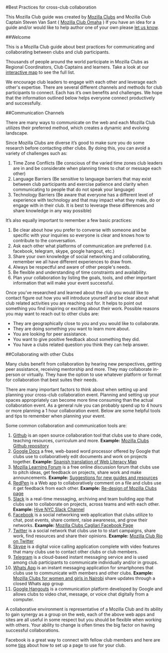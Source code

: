 #Best Practices for cross-club collaboration

This Mozilla Club guide was created by [Mozilla Clubs](https://learning.mozilla.org/en-US/clubs/) and Mozilla Club Captain Steven Van Sant ( [Mozilla Club Omaha](https://www.facebook.com/mozillaOmaha/) ) If you have an idea for a guide and/or would like to help author one of your own please [let us know](https://forum.learning.mozilla.org/t/suggestions-for-new-clubs-guides/970/1). 

##Welcome

This is a Mozilla Club guide about best practices for communicating and collaborating between clubs and club participants.

Thousands of people around the world participate in Mozilla Clubs as Regional Coordinators, Club Captains and learners. Take a look at our [interactive map](https://learning.mozilla.org/en-US/clubs) to see the full list. 

We encourage club leaders to engage with each other and leverage each other's expertise. There are several different channels and methods for club participants to connect. Each has it’s own benefits and challenges. We hope that the information outlined below helps everyone connect productively and successfully.

##Communication Channels

There are many ways to communicate on the web and each Mozilla Club utilizes their preferred method, which creates a dynamic and evolving landscape. 

Since Mozilla Clubs are diverse it’s good to make sure you do some research before contacting other clubs. By doing this, you can avoid a variety of challenges such as:

1. Time Zone Conflicts (Be conscious of the varied time zones club leaders are in and be considerate when planning times to chat or message each other)
2. Language Barriers (Be sensitive to language barriers that may exist between club participants and exercise patience and clarity when communicating to people that do not speak your language)
3. Technology Barriers (Be aware that everyone has a different level of experience with technology and that may impact what they make, do or engage with in their club. It is best to leverage these differences and share knowledge in any way possible)

It’s also equally important to remember a few basic practices:

1. Be clear about how you prefer to converse with someone and be specific with your inquiries so everyone is clear and knows how to contribute to the conversation.
2. Ask each other what platforms of communication are preferred (i.e. facebook, telegram, skype, google hangout, etc.)
3. Share your own knowledge of social networking and collaborating, remember we all have different experiences to draw from.
4. Always be respectful and aware of other people's needs.
5. Be flexible and understanding of time constraints and availability. 
6. Plan your collaboration by listing the goals, tools, and other important information that will make your event successful.

Once you’ve researched and learned about the club you would like to contact figure out how you will introduce yourself and be clear about what club related activities you are reaching out for. It helps to point out something you find inspiring or exciting about their work. Possible reasons you may want to reach out to other clubs are:

* They are geographically close to you and you would like to collaborate.
* They are doing something you want to learn more about.
* You are looking for peer assistance. 
* You want to give positive feedback about something they did.
* You have a clubs related question you think they can help answer.

##Collaborating with other Clubs

Many clubs benefit from collaboration by hearing new perspectives, getting peer assistance, receiving mentorship and more. They may collaborate in-person or virtually. They have the option to use whatever platform or format for collaboration that best suites their needs. 

There are many important factors to think about when setting up and planning your cross-club collaboration event. Planning and setting up your spaces appropriately can become more time consuming than the actual collaboration event. As a general rule you can probably spend up to 4 hours or more planning a 1 hour collaboration event. Below are some helpful tools and tips to remember when planning your event.

Some common collaboration and communication tools are:

1. [Github](http://github.com/) is an open source collaboration tool that clubs use to share code, teaching resources, curriculum and more. **Example:** [Mozilla Clubs Github repository](https://github.com/mozilla/learning-networks/tree/gh-pages/clubs) 
2. [Google Docs](https://www.google.com/docs/about/) a free, web-based word processor offered by Google that clubs use to collaboratively edit documents and work on projects together. **Example:** [Spanish translation of Web Literacy Map](https://docs.google.com/document/d/15CJ0Tt6muh1zZPRYbqb_GXIL48MNjRvO__A54BQ8qZ0/edit?usp=sharing) 
3. [Mozilla Learning Forum](https://forum.learning.mozilla.org/c/mozilla-clubs) is a free online discussion forum that clubs use to pitch ideas, get feedback on projects, share work and make announcements. **Example:** [Suggestions for new guides and resources](https://forum.learning.mozilla.org/t/suggestions-for-new-clubs-guides/970/16)
4. [RedPen](https://redpen.io/) is a Web app to collaboratively comment on a file and clubs use it get feedback from each other. **Example:** [Re-design of Mozilla Clubs page](https://redpen.io/p/rb14e4c0eb3594f430)
5. [Slack](https://slack.com/is) is a real-time messaging, archiving and team building app that clubs use to collaborate on projects, across teams and with each other. **Example:** [Hive NYC Slack Channel](https://hivenyc.slack.com/messages/general-chat/)
6. [Facebook](https://www.facebook.com/groups/mozillaclubs/) is a social networking web application that clubs utilize to chat, post events, share content, raise awareness, and grow their networks. **Example:** [Mozilla Clubs Cagliari Facebook Page](https://www.facebook.com/MozillaCagliariClub/)
7. [Twitter](https://twitter.com/MozLearn) is a social network that clubs use to to start campaigns, share work, find resources and share their opinions. **Example:** [Mozilla Club Rio on Twitter](https://twitter.com/riomozillaclub)
8. [Skype](https://www.skype.com/en/) is a digital voice calling application complete with video features that many clubs use to contact other clubs or club members. 
9. [Telegram](https://telegram.org/) is a cloud-based instant messaging service and is used among club participants to communicate individually and/or in groups. 
10. [Whats App](https://www.whatsapp.com/) is an instant messaging application for smartphones that clubs use to communicate with members and other clubs. **Example:** [Mozilla Clubs for women and girls in Nairobi](https://thimbleprojects.org/amira/66191/) share updates through a closed Whats app group
11. [Google Hangouts](https://hangouts.google.com/) is a communication platform developed by Google and allows clubs to video chat, message, or voice chat digitally from a computer.

A collaborative environment is representative of a Mozilla Club and its ability to gain synergy as a group on the web, each of the above web apps and sites are all useful in some respect but you should be flexible when working with others. Your ability to change is often times the big factor on having successful collaborations.

Facebook is a great way to connect with fellow club members and here are some [tips](https://docs.google.com/document/d/1xIVDfARZDgQhBkp8BGKs1KqfjCrEXrW5RLetT5Ki3Ws/edit?usp=sharing) about how to set up a page to use for your club.

